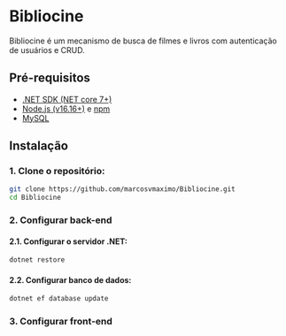 # Bibliocine

Bibliocine é um mecanismo de busca de filmes e livros com autenticação de usuários e CRUD.

## Pré-requisitos

- [.NET SDK (NET core 7+)](https://dotnet.microsoft.com/download)
- [Node.js (v16.16+)](https://nodejs.org/) e [npm](https://www.npmjs.com/)
- [MySQL]()

## Instalação

### 1. Clone o repositório:

   ```bash
   git clone https://github.com/marcosvmaximo/Bibliocine.git
   cd Bibliocine
   ```

### 2. Configurar back-end

   #### 2.1. Configurar o servidor .NET:

   ```bash
   dotnet restore
   ```
   
   #### 2.2. Configurar banco de dados:
   
   ```bash
   dotnet ef database update
   ```

### 3. Configurar front-end

